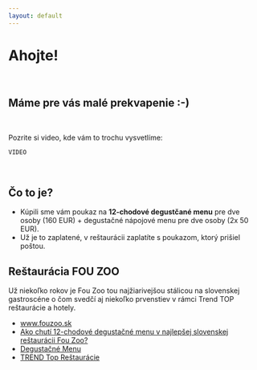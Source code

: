 ```yaml
---
layout: default
---
```


<div class="wrapper">

  <div class="row row--full">
    <h1>Ahojte!</h1>
    <h2>Máme pre vás malé prekvapenie :-)</h2>
    <p>Pozrite si video, kde vám to trochu vysvetlíme:</p>
    
    VIDEO
    
    <h2>Čo to je?</h2>
    <ul>
      <li>Kúpili sme vám poukaz na <b>12-chodové degustčané menu</b> pre dve osoby (160 EUR) + degustačné nápojové menu pre dve osoby (2x 50 EUR).</li>
      <li>Už je to zaplatené, v reštaurácii zaplatíte s poukazom, ktorý prišiel poštou.</li></ul><h2>Reštaurácia FOU ZOO</h2>
    <p>Už niekoľko rokov je Fou Zoo tou najžiarivejšou stálicou na slovenskej gastroscéne o čom svedčí aj niekoľko prvenstiev v rámci Trend TOP reštaurácie a hotely.</p>
    <ul>
      <li><a ref="http://www.fouzoo.sk/">www.fouzoo.sk</a></li><li><a href="https://refresher.sk/35095-Ako-chuti-12chodove-degustacne-menu-v-najlepsej-slovenskej-restauracii-Fou-Zoo">Ako chutí 12-chodové degustačné menu v najlepšej slovenskej reštaurácii Fou Zoo?</a></li><li><a href="http://www.fouzoo.sk/sk/menu/jedla/">Degustačné Menu</a></li><li><a href="https://restauracie.etrend.sk/hodnotenie-restauracii/fou-zoo.html">TREND Top Reštaurácie</a></li>
    </ul>
  </div>

</div>
